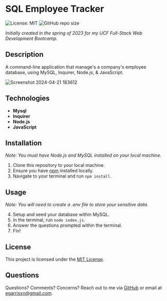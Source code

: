 # SQL Employee Tracker

![License: MIT](https://img.shields.io/badge/License-MIT-yellow.svg) ![GitHub repo size](https://img.shields.io/github/repo-size/egarrisxn/sql-employee-tracker)

_Initially created in the spring of 2023 for my UCF Full-Stack Web Development Bootcamp._

## Description

A command-line application that manage's a company's employee database, using MySQL, Inquirer, Node.js, & JavaScript.

![Screenshot 2024-04-21 183612](https://github.com/EGARRISXN/sql-employee-tracker/assets/126130230/bbe9968e-f9e8-42ff-aac6-ff4b54ec97e7)

## Technologies

- **Mysql**
- **Inquirer**
- **Node.js**
- **JavaScript**

## Installation

_Note: You must have Node.js and MySQL installed on your local machine._

1. Clone this repository to your local machine.
2. Ensure you have [npm](https://www.npmjs.com/) installed locally.
3. Navigate to your terminal and run `npm install`.

## Usage

_Note: You will need to create a .env file to store your sensitive data._

4. Setup and seed your database within MySQL.
5. In the terminal, run `node index.js`.
6. Answer the questions prompted within the terminal.
7. Fin!

## License

This project is licensed under the [MIT License](LICENSE).

## Questions

Questions? Comments? Concerns? Reach out to me via [GitHub](https://github.com/EGARRISXN) or email at egarrisxn@gmail.com.

